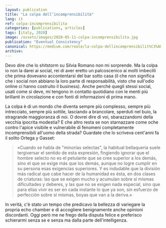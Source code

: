 ```yaml
---
layout: publication
title: "La colpa dell’incomprensibilità"
lang: it
ref: colpa-incomprensibilita
categories: [publications, articles]
tags: [italy, 2020]
image: /assets/images/2020-05-11-colpa-incomprensibilita.jpg
publication: "Eventual Consistency"
canonical: https://medium.com/reale/la-colpa-dellincomprensibilit%C3%A0-3e07c7b24aff
archive:
---
```


Devo dire che lo shitstorm su Silvia Romano non mi sorprende. Ma la colpa io non la darei ai social, rei di aver eretto un palcoscenico ai molti imbecilli che prima dovevano accontentarsi del bar sotto casa (il che non significa che i social non abbiano la loro parte di responsabilità, visto che sull'odio online ci hanno costruito il business). Anche perché quegli stessi social, usati come si deve, mi tengono in contatto quotidiano con le menti più brillanti in circolazione e con fonti di informazioni di prima mano.

La colpa è di un mondo che diventa sempre più complesso, sempre più intrecciato, sempre più sottile, lasciando a brancolare, sperduti nel buio, la stragrande maggioranza di noi. O dovrei dire di voi, sbarazzandomi della vecchia ipocrita modestia? E che altro resta se non starnazzare come oche contro l'apice visibile e vulnerabile di fenomeni completamente incomprensibili all'uomo della strada? Guardate che lo scriveva cent'anni fa il solito Ortega y Gasset:

> «Cuando se habla de "minorías selectas", la habitual bellaquería suele tergiversar el sentido de esta expresión, fingiendo ignorar que el hombre selecto no es el petulante que se cree superior a los demás, sino el que se exige más que los demás, aunque no logre cumplir en su persona esas exigencias superiores. Y es indudable que la división más radical que cabe hacer de la humanidad es ésta, en dos clases de criaturas: las que se exigen mucho y acumulan sobre sí mismas dificultades y deberes, y las que no se exigen nada especial, sino que para ellas vivir es ser en cada instante lo que ya son, sin esfuerzo de perfección sobre sí mismas, boyas que van a la deriva.»

In verità, c'è stato un tempo che predicavo la bellezza di variegare la propria echo chamber e di accogliere benignamente anche opinioni discordanti. Oggi però me ne frego della disputa felice e preferisco schierarmi senza se e senza ma dalla parte dell'intelligenza.

